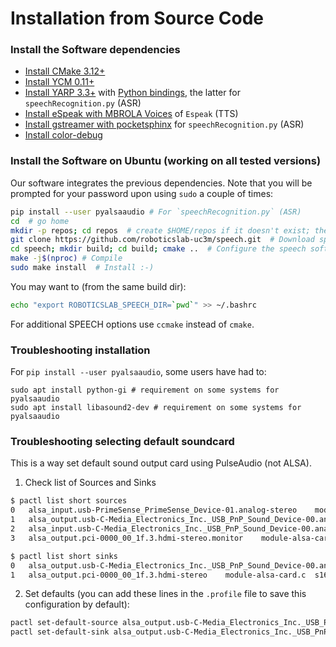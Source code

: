 # Installation from Source Code

### Install the Software dependencies

- [Install CMake 3.12+](https://github.com/roboticslab-uc3m/installation-guides/blob/master/install-cmake.md/)
- [Install YCM 0.11+](https://github.com/roboticslab-uc3m/installation-guides/blob/master/install-ycm.md/)
- [Install YARP 3.3+](https://github.com/roboticslab-uc3m/installation-guides/blob/master/install-yarp.md/)
with [Python bindings](https://github.com/roboticslab-uc3m/installation-guides/blob/master/install-yarp.md#install-python-bindings), the latter for `speechRecognition.py` (ASR)
- [Install eSpeak with MBROLA Voices](https://github.com/roboticslab-uc3m/installation-guides/blob/master/install-espeak-mbrola.md/) of `Espeak` (TTS)
- [Install gstreamer with pocketsphinx](https://github.com/roboticslab-uc3m/installation-guides/blob/master/install-gstreamer-pocketsphinx.md/) for `speechRecognition.py` (ASR)
- [Install color-debug](https://github.com/roboticslab-uc3m/color-debug)

### Install the Software on Ubuntu (working on all tested versions)

Our software integrates the previous dependencies. Note that you will be prompted for your password upon using `sudo` a couple of times:

```bash
pip install --user pyalsaaudio # For `speechRecognition.py` (ASR)
cd  # go home
mkdir -p repos; cd repos  # create $HOME/repos if it doesn't exist; then, enter it
git clone https://github.com/roboticslab-uc3m/speech.git  # Download speech software from the repository
cd speech; mkdir build; cd build; cmake ..  # Configure the speech software
make -j$(nproc) # Compile
sudo make install  # Install :-)
```

You may want to (from the same build dir):

```bash
echo "export ROBOTICSLAB_SPEECH_DIR=`pwd`" >> ~/.bashrc
```

For additional SPEECH options use `ccmake` instead of `cmake`.

### Troubleshooting installation

For `pip install --user pyalsaaudio`, some users have had to:

```
sudo apt install python-gi # requirement on some systems for pyalsaaudio
sudo apt install libasound2-dev # requirement on some systems for pyalsaaudio
```

### Troubleshooting selecting default soundcard

This is a way set default sound output card using PulseAudio (not ALSA).

1. Check list of Sources and Sinks

```bash
$ pactl list short sources
0   alsa_input.usb-PrimeSense_PrimeSense_Device-01.analog-stereo    module-alsa-card.c  s16le 2ch 44100Hz
1   alsa_output.usb-C-Media_Electronics_Inc._USB_PnP_Sound_Device-00.analog-stereo.monitor  module-alsa-card.c  s16le 2ch 48000Hz
2   alsa_input.usb-C-Media_Electronics_Inc._USB_PnP_Sound_Device-00.analog-mono module-alsa-card.c  s16le 1ch 44100Hz
3   alsa_output.pci-0000_00_1f.3.hdmi-stereo.monitor    module-alsa-card.c  s16le 2ch 44100Hz

$ pactl list short sinks
0   alsa_output.usb-C-Media_Electronics_Inc._USB_PnP_Sound_Device-00.analog-stereo  module-alsa-card.c  s16le 2ch 48000Hz
1   alsa_output.pci-0000_00_1f.3.hdmi-stereo    module-alsa-card.c  s16le 2ch 44100Hz
```

2. Set defaults (you can add these lines in the `.profile` file to save this configuration by default):

```bash
pactl set-default-source alsa_output.usb-C-Media_Electronics_Inc._USB_PnP_Sound_Device-00.analog-stereo.monitor
pactl set-default-sink alsa_output.usb-C-Media_Electronics_Inc._USB_PnP_Sound_Device-00.analog-stereo
```
